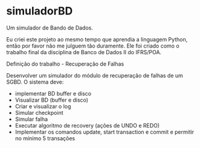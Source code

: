# simuladorBD
Um simulador de Bando de Dados.

Eu criei este projeto ao mesmo tempo que aprendia a linguagem Python, então por favor não me julguem tão duramente.
Ele foi criado como o trabalho final da disciplina de Banco de Dados II do IFRS/POA.

Definição do trabalho - Recuperação de Falhas

Desenvolver um simulador do módulo de recuperação de falhas de um SGBD.
O sistema deve:

- implementar BD buffer e disco
- Visualizar BD (buffer e disco)
- Criar e visualizar o log
- Simular checkpoint
- Simular falha
- Executar algoritmo de recovery (ações de UNDO e REDO)
- Implementar os comandos update, start transaction e commit e permitir no mínimo 5 transações